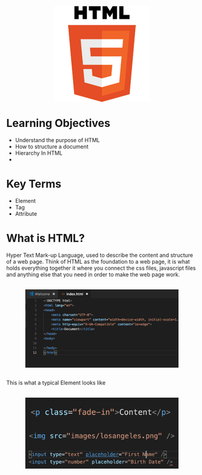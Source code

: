 <div style="display: flex; justify-content: center;">
  <img src="images/download.png"  width="50%"/>
</div>

<h1>Learning Objectives</h1>
<ul>
  <li>Understand the purpose of HTML</li>
  <li>How to structure a document</li>
  <li>Hierarchy In HTML</li>
  <li></li>
</ul>

<h1>Key Terms</h1>
<ul>
  <li>Element</li>
  <li>Tag</li>
  <li>Attribute</li>
</ul>

<h1>What is HTML?</h1>
<p>Hyper Text Mark-up Language, used to describe the content and structure of a web page. Think of HTML as the foundation to a web page, it is what holds everything together it where you connect the css files, javascript files and anything else that you need in order to make the web page work.</p>
<br >
<div style="display: flex; justify-content: center;">
  <img src="images/boilder.jpg"  width="80%"/>
</div>
<br >

<p>This is what a typical Element looks like</p>
<br >
<div style="display: flex; justify-content: center;">
  <img src="images/fade-in.png"  width="80%"/>
</div>

<div style="display: flex; justify-content: center;">
  <img src="images/img.png"  width="80%"/>
</div>

<div style="display: flex; justify-content: center;">
  <img src="images/input.png"  width="80%"/>
</div>




